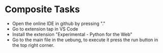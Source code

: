 # Composite Tasks

- Open the online IDE in github by pressing "."
- Go to extension tap in VS Code
- Install the extension "Experimental - Python for the Web"
- Go to the main file in the uebung, to execute it press the run button in the top right corner.
